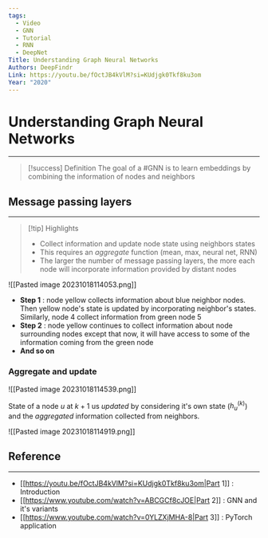 ```yaml
---
tags:
  - Video
  - GNN
  - Tutorial
  - RNN
  - DeepNet
Title: Understanding Graph Neural Networks
Authors: DeepFindr
Link: https://youtu.be/fOctJB4kVlM?si=KUdjgk0Tkf8ku3om
Year: "2020"
---
```

# Understanding Graph Neural Networks

---


> [!success] Definition
> The goal of a #GNN is to learn embeddings by combining the information of nodes and neighbors

## Message passing layers
---

> [!tip] Highlights
> - Collect information and update node state using neighbors states
> - This requires an _aggregate_ function (mean, max, neural net, RNN)
> - The larger the number of message passing layers, the more each node will incorporate information provided by distant nodes

![[Pasted image 20231018114053.png]]

- **Step 1** : node yellow collects information about blue neighbor nodes. Then yellow node's state is updated by incorporating neighbor's states. Similarly, node 4 collect information from green node 5
- **Step 2** : node yellow continues to collect information about node surrounding nodes except that now, it will have access to some of the information coming from the green node
- **And so on**

### Aggregate and update

![[Pasted image 20231018114539.png]]

State of a node $u$ at $k + 1$ us _updated_ by considering it's own state ($h_{u}^{(k)}$) and the *aggregated* information collected from neighbors.   

![[Pasted image 20231018114919.png]]
## Reference
---
- [[https://youtu.be/fOctJB4kVlM?si=KUdjgk0Tkf8ku3om|Part 1]] : Introduction
- [[https://www.youtube.com/watch?v=ABCGCf8cJOE|Part 2]] : GNN and it's variants
- [[https://www.youtube.com/watch?v=0YLZXjMHA-8|Part 3]] : PyTorch application
